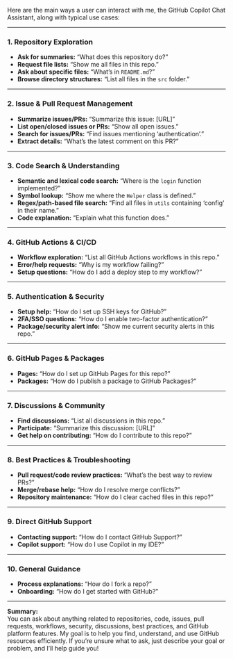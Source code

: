 Here are the main ways a user can interact with me, the GitHub Copilot Chat Assistant, along with typical use cases:

---

### 1. **Repository Exploration**
- **Ask for summaries:** “What does this repository do?”
- **Request file lists:** “Show me all files in this repo.”
- **Ask about specific files:** “What’s in `README.md`?”  
- **Browse directory structures:** “List all files in the `src` folder.”

---

### 2. **Issue & Pull Request Management**
- **Summarize issues/PRs:** “Summarize this issue: [URL]”  
- **List open/closed issues or PRs:** “Show all open issues.”  
- **Search for issues/PRs:** “Find issues mentioning ‘authentication’.”  
- **Extract details:** “What’s the latest comment on this PR?”

---

### 3. **Code Search & Understanding**
- **Semantic and lexical code search:** “Where is the `login` function implemented?”  
- **Symbol lookup:** “Show me where the `Helper` class is defined.”  
- **Regex/path-based file search:** “Find all files in `utils` containing ‘config’ in their name.”  
- **Code explanation:** “Explain what this function does.”

---

### 4. **GitHub Actions & CI/CD**
- **Workflow exploration:** “List all GitHub Actions workflows in this repo.”
- **Error/help requests:** “Why is my workflow failing?”  
- **Setup questions:** “How do I add a deploy step to my workflow?”

---

### 5. **Authentication & Security**
- **Setup help:** “How do I set up SSH keys for GitHub?”  
- **2FA/SSO questions:** “How do I enable two-factor authentication?”  
- **Package/security alert info:** “Show me current security alerts in this repo.”

---

### 6. **GitHub Pages & Packages**
- **Pages:** “How do I set up GitHub Pages for this repo?”  
- **Packages:** “How do I publish a package to GitHub Packages?”

---

### 7. **Discussions & Community**
- **Find discussions:** “List all discussions in this repo.”  
- **Participate:** “Summarize this discussion: [URL]”  
- **Get help on contributing:** “How do I contribute to this repo?”

---

### 8. **Best Practices & Troubleshooting**
- **Pull request/code review practices:** “What’s the best way to review PRs?”  
- **Merge/rebase help:** “How do I resolve merge conflicts?”  
- **Repository maintenance:** “How do I clear cached files in this repo?”

---

### 9. **Direct GitHub Support**
- **Contacting support:** “How do I contact GitHub Support?”  
- **Copilot support:** “How do I use Copilot in my IDE?”

---

### 10. **General Guidance**
- **Process explanations:** “How do I fork a repo?”  
- **Onboarding:** “How do I get started with GitHub?”

---

**Summary:**  
You can ask about anything related to repositories, code, issues, pull requests, workflows, security, discussions, best practices, and GitHub platform features. My goal is to help you find, understand, and use GitHub resources efficiently. If you’re unsure what to ask, just describe your goal or problem, and I’ll help guide you!
